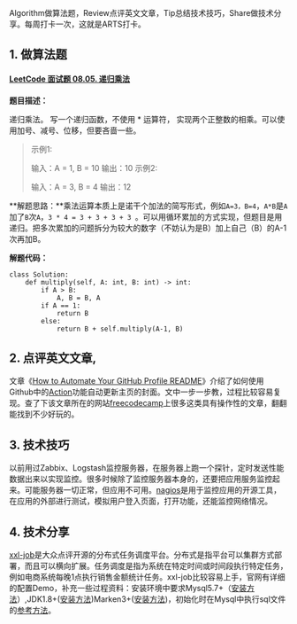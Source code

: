 Algorithm做算法题，Review点评英文文章，Tip总结技术技巧，Share做技术分享。每周打卡一次，这就是ARTS打卡。

## 1\. 做算法题

#### [LeetCode 面试题 08.05. 递归乘法](https://leetcode-cn.com/problems/recursive-mulitply-lcci/)

**题目描述：**

递归乘法。 写一个递归函数，不使用 * 运算符， 实现两个正整数的相乘。可以使用加号、减号、位移，但要吝啬一些。

> 示例1:
>
> 输入：A = 1, B = 10
> 输出：10
> 示例2:
>
> 输入：A = 3, B = 4
> 输出：12

**解题思路：**乘法运算本质上是诺干个加法的简写形式，例如`A=3，B=4`，`A*B`是`A`加了`B`次`A`，`3 * 4 = 3 + 3 + 3 + 3 `。可以用循环累加的方式实现，但题目是用递归。把多次累加的问题拆分为较大的数字（不妨认为是B）加上自己（B）的A-1次再加B。

**解题代码：**

```
class Solution:
    def multiply(self, A: int, B: int) -> int:
        if A > B:
            A, B = B, A
        if A == 1:
            return B
        else:
            return B + self.multiply(A-1, B)
```

## 2. 点评英文文章,

文章《[How to Automate Your GitHub Profile README](https://www.freecodecamp.org/news/go-automate-your-github-profile-readme/)》介绍了如何使用Github中的[Action](http://www.ruanyifeng.com/blog/2019/09/getting-started-with-github-actions.html)功能自动更新主页的封面。文中一步一步教，过程比较容易复现。查了下该文章所在的网站[freecodecamp](https://www.freecodecamp.org/news/)上很多这类具有操作性的文章，翻翻能找到不少好玩的。

## 3. 技术技巧

以前用过Zabbix、Logstash监控服务器，在服务器上跑一个探针，定时发送性能数据出来以实现监控。很多时候除了监控服务器本身的，还要把应用服务监控起来。可能服务器一切正常，但应用不可用。[nagios](https://www.nagios.org/)是用于监控应用的开源工具，在应用的外部进行测试，模拟用户登入页面，打开功能，还能监控网络情况。

## 4. 技术分享

[xxl-job](https://github.com/xuxueli/xxl-job)是大众点评开源的分布式任务调度平台。分布式是指平台可以集群方式部署，而且可以横向扩展。任务调度是指为系统在特定时间或时间段执行特定任务，例如电商系统每晚1点执行销售金额统计任务。xxl-job比较容易上手，官网有详细的配置Demo，补充一些过程资料：安装环境中要求Mysql5.7+（[安装方法](https://blog.csdn.net/LB_AUTO/article/details/106041858)）,JDK1.8+([安装方法](https://blog.csdn.net/ThinkWon/article/details/94353907))Marken3+([安装方法](https://www.yiibai.com/maven/maven_environment_setup.html))，初始化时在Mysql中执行sql文件的[参考方法](https://blog.csdn.net/qq_25925973/article/details/87931335)。



